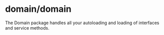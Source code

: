 # domain/domain

The Domain package handles all your autoloading and loading of interfaces and service methods.

